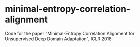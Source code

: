 # minimal-entropy-correlation-alignment
Code for the paper "Minimal-Entropy Correlation Alignment for Unsupervised Deep Domain Adaptation", ICLR 2018
